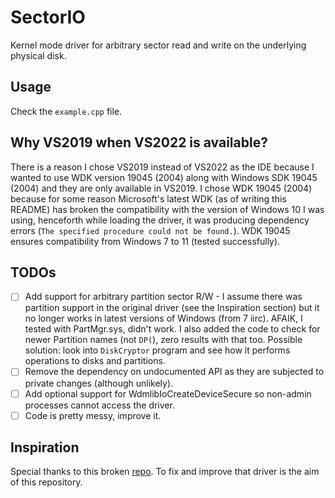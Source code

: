# SectorIO
Kernel mode driver for arbitrary sector read and write on the underlying physical disk.

## Usage
Check the `example.cpp` file.

## Why VS2019 when VS2022 is available?
There is a reason I chose VS2019 instead of VS2022 as the IDE because I wanted to use WDK version 19045 (2004) along with Windows SDK 19045 (2004) and they are only available in VS2019. 
I chose WDK 19045 (2004) because for some reason Microsoft's latest WDK (as of writing this README) has broken the compatibility with the version of Windows 10 I was using, henceforth while loading the driver, it was producing dependency errors (`The specified procedure could not be found.`).
WDK 19045 ensures compatibility from Windows 7 to 11 (tested successfully).

## TODOs
- [ ] Add support for arbitrary partition sector R/W - I assume there was partition support in the original driver (see the Inspiration section) but it no longer works in latest versions of Windows (from 7 iirc).
AFAIK, I tested with PartMgr.sys, didn't work. I also added the code to check for newer Partition names (not `DP(`), zero results with that too. Possible solution: look into `DiskCryptor` program and see how it performs operations to disks and partitions.
- [ ] Remove the dependency on undocumented API as they are subjected to private changes (although unlikely).
- [ ] Add optional support for WdmlibIoCreateDeviceSecure so non-admin processes cannot access the driver. 
- [ ] Code is pretty messy, improve it.

## Inspiration
Special thanks to this broken [repo](https://github.com/jschicht/SectorIo). To fix and improve that driver is the aim of this repository.
